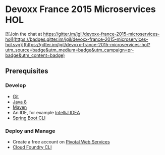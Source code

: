# Devoxx France 2015 Microservices HOL

[![Join the chat at https://gitter.im/jgil/devoxx-france-2015-microservices-hol](https://badges.gitter.im/jgil/devoxx-france-2015-microservices-hol.svg)](https://gitter.im/jgil/devoxx-france-2015-microservices-hol?utm_source=badge&utm_medium=badge&utm_campaign=pr-badge&utm_content=badge)

## Prerequisites

### Develop
- [Git](http://git-scm.com/downloads)
- [Java 8](http://www.oracle.com/technetwork/java/javase/downloads/jdk8-downloads-2133151.html)
- [Maven](https://maven.apache.org/download.cgi)
- An IDE, for example [IntelliJ IDEA](https://www.jetbrains.com/idea/download/)
- [Spring Boot CLI](http://docs.spring.io/spring-boot/docs/current/reference/htmlsingle/#getting-started-installing-the-cli)

### Deploy and Manage
- Create a free account on [Pivotal Web Services](http://run.pivotal.io/)
- [Cloud Foundry CLI](https://github.com/cloudfoundry/cli/releases)

